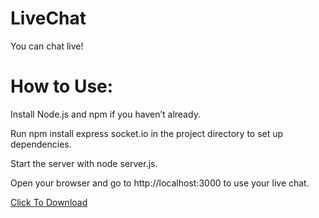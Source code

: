 # LiveChat
You can chat live!
# How to Use:
Install Node.js and npm if you haven’t already.

Run npm install express socket.io in the project directory to set up dependencies.

Start the server with node server.js.

Open your browser and go to http://localhost:3000 to use your live chat.

[Click To Download](https://nodejs.org/en/download)
